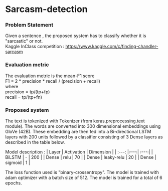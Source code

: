 # Sarcasm-detection
### Problem Statement
Given a sentence , the proposed system has to classify whether it is "sarcastic" or not. \
Kaggle InClass competition : https://www.kaggle.com/c/finding-chandler-sarcasm

### Evaluation metric
The evaluation metric is the mean-F1 score \
F1 = 2 * precision * recall / (precision + recall) \
where \
precision = tp/(tp+fp) \
recall = tp/(tp+fn)

### Proposed system 
The text is tokenized with Tokenizer (from keras.preprocessing.text module). The words are converted into 300 dimensional embeddings using GloVe (42B). These embedding are then fed into a Bi-directional LSTM layers with 200 units followed by a classifier consisting of 3 Dense layers as described in the table below. 

Model description :
| Layer | Activation | Dimension |
| :---: |:---:| :---:|
| BiLSTM | - | 200 |
| Dense | relu | 70 |
| Dense | leaky-relu | 20 |
| Dense | sigmoid | 1 |

The loss function used is "binary-crossentropy". The model is trained with adam optimizer with a batch size of 512. The model is trained for a total of 6 epochs.
